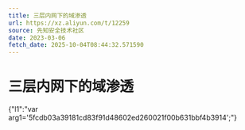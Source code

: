 ```yaml
---
title: 三层内网下的域渗透
url: https://xz.aliyun.com/t/12259
source: 先知安全技术社区
date: 2023-03-06
fetch_date: 2025-10-04T08:44:32.571590
---
```


# 三层内网下的域渗透

{"l1":"var arg1='5fcdb03a39181cd83f91d48602ed260021f00b631bbf4b3914';"}